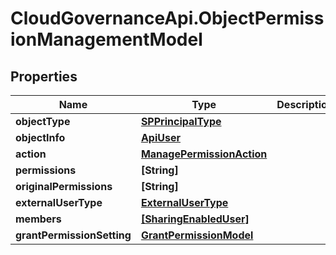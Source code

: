 # CloudGovernanceApi.ObjectPermissionManagementModel

## Properties

Name | Type | Description | Notes
------------ | ------------- | ------------- | -------------
**objectType** | [**SPPrincipalType**](SPPrincipalType.md) |  | [optional] 
**objectInfo** | [**ApiUser**](ApiUser.md) |  | [optional] 
**action** | [**ManagePermissionAction**](ManagePermissionAction.md) |  | [optional] 
**permissions** | **[String]** |  | [optional] 
**originalPermissions** | **[String]** |  | [optional] 
**externalUserType** | [**ExternalUserType**](ExternalUserType.md) |  | [optional] 
**members** | [**[SharingEnabledUser]**](SharingEnabledUser.md) |  | [optional] 
**grantPermissionSetting** | [**GrantPermissionModel**](GrantPermissionModel.md) |  | [optional] 


